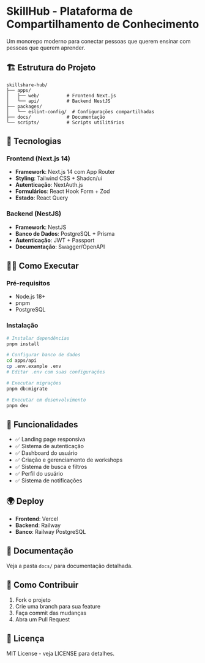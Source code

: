 # SkillHub - Plataforma de Compartilhamento de Conhecimento

Um monorepo moderno para conectar pessoas que querem ensinar com pessoas que querem aprender.

## 🏗️ Estrutura do Projeto

```
skillshare-hub/
├── apps/
│   ├── web/          # Frontend Next.js
│   └── api/          # Backend NestJS
├── packages/
│   └── eslint-config/  # Configurações compartilhadas
├── docs/             # Documentação
└── scripts/          # Scripts utilitários
```

## 🚀 Tecnologias

### Frontend (Next.js 14)

- **Framework**: Next.js 14 com App Router
- **Styling**: Tailwind CSS + Shadcn/ui
- **Autenticação**: NextAuth.js
- **Formulários**: React Hook Form + Zod
- **Estado**: React Query

### Backend (NestJS)

- **Framework**: NestJS
- **Banco de Dados**: PostgreSQL + Prisma
- **Autenticação**: JWT + Passport
- **Documentação**: Swagger/OpenAPI

## 🏃‍♂️ Como Executar

### Pré-requisitos

- Node.js 18+
- pnpm
- PostgreSQL

### Instalação

```bash
# Instalar dependências
pnpm install

# Configurar banco de dados
cd apps/api
cp .env.example .env
# Editar .env com suas configurações

# Executar migrações
pnpm db:migrate

# Executar em desenvolvimento
pnpm dev
```

## 📱 Funcionalidades

- ✅ Landing page responsiva
- ✅ Sistema de autenticação
- ✅ Dashboard do usuário
- ✅ Criação e gerenciamento de workshops
- ✅ Sistema de busca e filtros
- ✅ Perfil do usuário
- ✅ Sistema de notificações

## 🌍 Deploy

- **Frontend**: Vercel
- **Backend**: Railway
- **Banco**: Railway PostgreSQL

## 📖 Documentação

Veja a pasta `docs/` para documentação detalhada.

## 🤝 Como Contribuir

1. Fork o projeto
2. Crie uma branch para sua feature
3. Faça commit das mudanças
4. Abra um Pull Request

## 📄 Licença

MIT License - veja LICENSE para detalhes.
